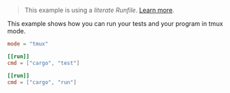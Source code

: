 > This example is using a _literate Runfile_. [Learn more](../../user-guide/runfile.md#literate-runfiles).

This example shows how you can run your tests and your program in tmux mode.

```toml
mode = "tmux"

[[run]]
cmd = ["cargo", "test"]

[[run]]
cmd = ["cargo", "run"]
```
